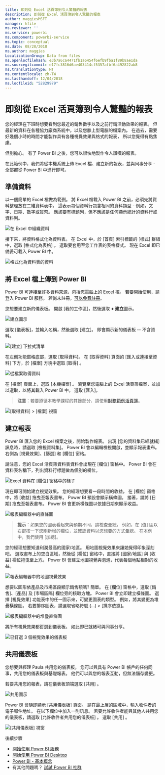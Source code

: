 ```yaml
---
title: 即刻從 Excel 活頁簿到令人驚豔的報表
description: 即刻從 Excel 活頁簿到令人驚豔的報表
author: maggiesMSFT
manager: kfile
ms.reviewer: ''
ms.service: powerbi
ms.component: powerbi-service
ms.topic: conceptual
ms.date: 08/28/2018
ms.author: maggies
LocalizationGroup: Data from files
ms.openlocfilehash: e3b7a6ca4471fb1a6454f6efb9fba1f89b8ae1da
ms.sourcegitcommit: e17fc3816d6ae403414cf5357afbf6a492822ab8
ms.translationtype: HT
ms.contentlocale: zh-TW
ms.lasthandoff: 12/04/2018
ms.locfileid: "52829979"
---
```

# <a name="from-excel-workbook-to-stunning-report-in-no-time"></a>即刻從 Excel 活頁簿到令人驚豔的報表
您的經理在下班時想要看到您最近的銷售數字以及之前行銷活動效果的報表。 但最新的資料在各種協力廠商系統中，以及您膝上型電腦的檔案內。 在過去，需要好幾個小時的時間才能製作具有各種視覺效果與格式的報表， 所以您覺得有點焦慮。

但別擔心。 有了 Power BI 之後，您可以很快地製作令人讚嘆的報表。

在此範例中，我們將從本機系統上傳 Excel 檔、建立新的報表，並與同事分享 - 全部都從 Power BI 中進行即可。

## <a name="prepare-your-data"></a>準備資料
以一個簡單的 Excel 檔做為範例。 將 Excel 檔載入 Power BI 之前，必須先將資料整理放在二維資料表中。 這表示每個資料行包含相同的資料類型 - 例如，文字、日期、數字或貨幣。 應該要有標題列，但不應該是任何顯示總計的資料行或資料列。

![在 Excel 中組織資料](media/service-from-excel-to-stunning-report/pbi_excel_file.png)

接下來，將資料格式化為資料表。 在 Excel 中，於 [首頁] 索引標籤的 [樣式] 群組中，選取 [格式化為表格] 。 選取要套用至您工作表的表格樣式。 現在 Excel 即已備妥可載入 Power BI 中。

![格式化為資料表的資料](media/service-from-excel-to-stunning-report/pbi_excel_table.png)

## <a name="upload-your-excel-file-into-power-bi"></a>將 Excel 檔上傳到 Power BI
Power BI 可連接至許多資料來源，包括您電腦上的 Excel 檔。 若要開始使用，請登入 Power BI 服務。 若尚未註冊，[可以免費註冊](https://powerbi.com)。

您想要建立新的儀表板。 開啟 [我的工作區]，然後選取 **+ 建立**圖示。

![建立圖示](media/service-from-excel-to-stunning-report/power-bi-new-dash.png)

選取 [儀表板]，並輸入名稱，然後選取 [建立]。 即會顯示新的儀表板 -- 不含資料。

![[建立] 下拉式清單](media/service-from-excel-to-stunning-report/power-bi-create-dash.png)

在左側功能窗格底部，選取 [取得資料]。 在 [取得資料] 頁面的 [匯入或連接至資料] 下方，於 [檔案] 方塊中選取 [取得] 。

![從檔案取得資料](media/service-from-excel-to-stunning-report/pbi_get_files.png)

在 [檔案] 頁面上，選取 [本機檔案] 。 瀏覽至您電腦上的 Excel 活頁簿檔案，並加以選取，以將其載入 Power BI 中。 選取 [匯入]。

> **注意**︰若要遵循本教學課程的其餘部分，請使用[財務範例活頁簿](sample-financial-download.md)。
> 
> 

![[取得資料] > [檔案] 視窗](media/service-from-excel-to-stunning-report/pbi_local_file.png)

## <a name="build-your-report"></a>建立報表
Power BI 匯入您的 Excel 檔案之後，開始製作報表。 出現 [您的資料集已經就緒] 訊息時，請選取 [檢視資料集]。  Power BI 會以編輯檢視開啟，並顯示報表畫布。 右側為 [視覺效果]、[篩選] 和 [欄位] 窗格。

請注意，您的 Excel 活頁簿資料表資料會出現在 [欄位] 窗格中。 Power BI 會在資料表名稱下，列出資料行標題做為個別的欄位。

![Excel 資料在 [欄位] 窗格中的樣子](media/service-from-excel-to-stunning-report/pbi_report_fields.png)

現在即可開始建立視覺效果。 您的經理想要看一段時間的收益。 在 [欄位] 窗格中，將 [收益]  拖曳至報表畫布。 Power BI 預設會顯示橫條圖。 接著，請將 [日期]  拖曳至報表畫布。 Power BI 會更新橫條圖以依據日期來顯示收益。

![報表編輯器中的直條圖](media/service-from-excel-to-stunning-report/pbi_report_pin-new.png)

> **提示**︰如果您的圖表看起來與預期不同，請檢查彙總。 例如，在 [值] 區以右鍵按一下您剛新增的欄位，並確認資料以您想要的方式彙總。  在本例中，我們使用 [加總]。
> 
> 

您的經理想要知道利潤最高的國家/地區。 用地圖視覺效果來讓她覺得印象深刻吧。 選取畫布上的空白區域，然後從 [欄位] 窗格中，直接將 [國家/地區] 與 [收益] 欄位拖曳至上方。 Power BI 會建立地圖視覺與泡泡，代表每個地點相對的收益。

![報表編輯器中的地圖視覺效果](media/service-from-excel-to-stunning-report/pbi_report_map-new.png)

想要以圖形依產品及市場區段顯示銷售額嗎? 簡單。 在 [欄位] 窗格中，選取 [銷售]、[產品] 及 [市場區隔] 欄位旁的核取方塊。 Power BI 會立即建立橫條圖。 選擇 [視覺效果] 功能表中的任一圖示來，可變更圖表的類型。 例如，將其變更為堆疊橫條圖。  若要排序圖表，請選取省略符號 (...) > [排序依據]。

![報表編輯器中的堆疊直條圖](media/service-from-excel-to-stunning-report/pbi_barchart-new.png)

將所有視覺效果都釘選到儀表板。 如此即已就緒可與同事分享。

![已釘選 3 個視覺效果的儀表板](media/service-from-excel-to-stunning-report/pbi_report.png)

## <a name="share-your-dashboard"></a>共用儀表板
您想要與經理 Paula 共用您的儀表板。 您可以與具有 Power BI 帳戶的任何同事，共用您的儀表板與基礎報表。 他們可以與您的報表互動，但無法儲存變更。

若要共用您的報表，請在儀表板頂端選取 [共用] 。

![共用圖示](media/service-from-excel-to-stunning-report/power-bi-share.png)

Power BI 會隨即顯示 [共用儀表板] 頁面。 請在最上層的區域中，輸入收件者的電子郵件地址。 在以下欄位中加入一則訊息。 若要允許收件者能與其他人共用您的儀表板，請選取 [允許收件者共用您的儀表板] 。 選取 [共用] 。

![[共用儀表板] 視窗](media/service-from-excel-to-stunning-report/power-bi-share-dash-new.png)

後續步驟

* [開始使用 Power BI 服務](service-get-started.md)
* [開始使用 Power BI Desktop](desktop-getting-started.md)
* [Power BI - 基本概念](consumer/end-user-basic-concepts.md)
* 有其他問題嗎？ [試試 Power BI 社群](http://community.powerbi.com/)


